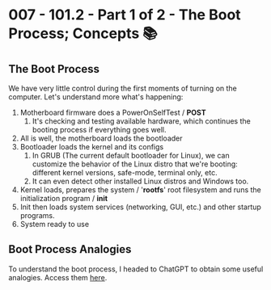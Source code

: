 # 007 - 101.2 - Part 1 of 2 - The Boot Process; Concepts 📚️

## The Boot Process
We have very little control during the first moments of turning on the computer. Let's understand more what's happening:
1. Motherboard firmware does a PowerOnSelfTest / **POST**
	1. It's checking and testing available hardware, which continues the booting process if everything goes well.
2. All is well, the motherboard loads the bootloader
3. Bootloader loads the kernel and its configs
	1. In GRUB (The current default bootloader for Linux), we can customize the behavior of the Linux distro that we're booting: different kernel versions, safe-mode, terminal only, etc.
	2. It can even detect other installed Linux distros and Windows too. 
4. Kernel loads, prepares the system / '**rootfs**' root filesystem and runs the initialization program / **init**
5. Init then loads system services (networking, GUI, etc.) and other startup programs.
6. System ready to use

## Boot Process Analogies
To understand the boot process, I headed to ChatGPT to obtain some useful analogies. Access them [here](./References/boot-process-analogies.md).



